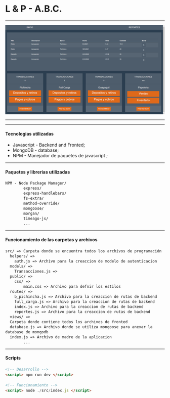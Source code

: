 # L & P - A.B.C.

------------
![](src/public/img/Imagen3.png)

------------

------------

#### Tecnologias utilizadas

- Javascript - Backend and Fronted;
- MongoDB - database;
- NPM  - Manejador de paquetes de javascript ;

------------

#### Paquetes y librerias utilizadas

    NPM - Node Package Manager/
            express/
            express-handlebars/
            fs-extra/
            method-override/
            mongoose/
            morgan/
            timeago-js/
            ...

------------
#### Funcionamiento de las carpetas y archivos

    src/ => Carpeta donde se encuentra todos los archivos de programación
      helpers/ =>
      	auth.js => Archivo para la creaccion de modelo de autenticacion
      models/ =>
	  	Transacciones.js => 
      public/ =>
	  	css/ =>
			main.css => Archivo para defnir los estilos
      routes/ =>
		b_pichincha.js => Archivo para la creaccion de rutas de backend
		full_carga.js => Archivo para la creaccion de rutas de backend
		index.js => Archivo para la creaccion de rutas de backend
		reportes.js => Archivo para la creaccion de rutas de backend
      views/ =>
	  Carpeta donde contiene todos los archivos de fronted
      database.js => Archivo donde se utiliza mongoose para anexar la database de mongodb
      index.js => Archivo de madre de la aplicacion
            ...

------------
#### Scripts
```html
<!-- Desarrollo -->
<script> npm run dev </script>

<!-- Funcionamiento -->
<script> node ./src/index.js </script>
```
